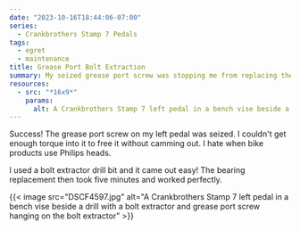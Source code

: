 ```yaml
---
date: "2023-10-16T18:44:06-07:00"
series:
  - Crankbrothers Stamp 7 Pedals
tags:
  - egret
  - maintenance
title: Grease Port Bolt Extraction
summary: My seized grease port screw was stopping me from replacing the bearings in my left pedal. But it came out with a bolt extractor drill bit!
resources:
  - src: "*16x9*"
    params:
      alt: A Crankbrothers Stamp 7 left pedal in a bench vise beside a drill with a bolt extractor and grease port screw hanging on the bolt extractor
---
```


Success! The grease port screw on my left pedal was seized. I couldn't get enough torque into it to free it without camming out. I hate when bike products use Philips heads.

I used a bolt extractor drill bit and it came out easy! The bearing replacement then took five minutes and worked perfectly.

{{< image src="DSCF4597.jpg" alt="A Crankbrothers Stamp 7 left pedal in a bench vise beside a drill with a bolt extractor and grease port screw hanging on the bolt extractor" >}}
